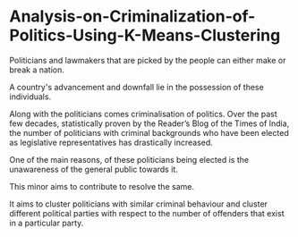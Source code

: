 # Analysis-on-Criminalization-of-Politics-Using-K-Means-Clustering

Politicians and lawmakers that are picked by the people can either make or break a nation.

A country's advancement and downfall lie in the possession of these individuals. 

Along with the politicians comes criminalisation of politics. 
Over the past few decades, statistically proven by the Reader’s Blog of the Times of India, the number of politicians with criminal backgrounds who have been elected as legislative representatives has drastically increased. 

One of the main reasons, of these politicians being elected is the unawareness of the general public towards it. 

This minor aims to contribute to resolve the same.

It aims to cluster politicians with similar criminal behaviour and cluster different political parties with respect to the number of offenders that exist in a particular party.
